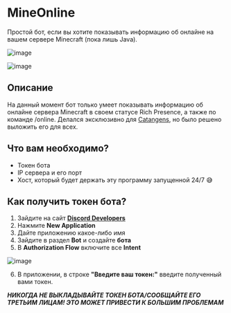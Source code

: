# MineOnline
Простой бот, если вы хотите показывать информацию об онлайне на вашем сервере Minecraft (пока лишь Java).

![image](https://user-images.githubusercontent.com/117188933/222720191-0a85c067-d9b5-4eef-9b81-8e373dfb5938.png)

![image](https://user-images.githubusercontent.com/117188933/222779741-390bc459-7900-4e23-a668-94052b5f802a.png)


## Описание
На данный момент бот только умеет показывать информацию об онлайне сервера Minecraft в своем статусе Rich Presence, а также по команде /online. Делался эксклюзивно для [Catangens](https://catangens.ru), но было решено выложить его для всех.

## Что вам необходимо?
* Токен бота
* IP сервера и его порт
* Хост, который будет держать эту программу запущенной 24/7 😅

## Как получить токен бота?
1. Зайдите на сайт [**Discord Developers**](https://discord.com/developers/applications)
2. Нажмите **New Application**
3. Дайте приложению какое-либо имя
4. Зайдите в раздел **Bot** и создайте **бота**
5. В **Authorization Flow** включите все **Intent**

![image](https://user-images.githubusercontent.com/117188933/222722880-24a418d1-b28c-4af4-babc-f72dd26bcfad.png)

6. В приложении, в строке **"Введите ваш токен:"** введите полученный вами токен.

**_НИКОГДА НЕ ВЫКЛАДЫВАЙТЕ ТОКЕН БОТА/СООБЩАЙТЕ ЕГО ТРЕТЬИМ ЛИЦАМ! ЭТО МОЖЕТ ПРИВЕСТИ К БОЛЬШИМ ПРОБЛЕМАМ_**
